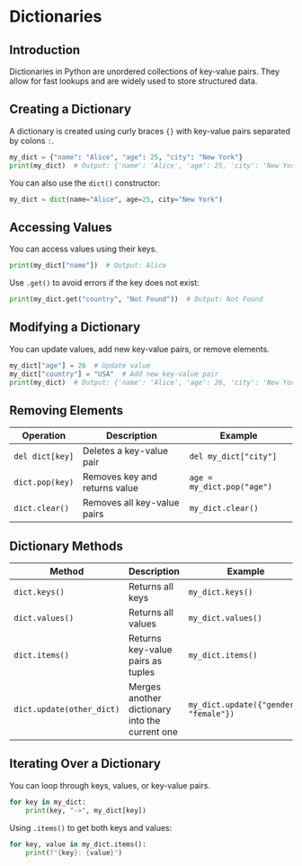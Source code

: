 # Dictionaries

## Introduction

Dictionaries in Python are unordered collections of key-value pairs. They allow for fast lookups and are widely used to store structured data.

## Creating a Dictionary

A dictionary is created using curly braces `{}` with key-value pairs separated by colons `:`.

```python
my_dict = {"name": "Alice", "age": 25, "city": "New York"}
print(my_dict)  # Output: {'name': 'Alice', 'age': 25, 'city': 'New York'}
```

You can also use the `dict()` constructor:

```python
my_dict = dict(name="Alice", age=25, city="New York")
```

## Accessing Values

You can access values using their keys.

```python
print(my_dict["name"])  # Output: Alice
```

Use `.get()` to avoid errors if the key does not exist:

```python
print(my_dict.get("country", "Not Found"))  # Output: Not Found
```

## Modifying a Dictionary

You can update values, add new key-value pairs, or remove elements.

```python
my_dict["age"] = 26  # Update value
my_dict["country"] = "USA"  # Add new key-value pair
print(my_dict)  # Output: {'name': 'Alice', 'age': 26, 'city': 'New York', 'country': 'USA'}
```

## Removing Elements

| Operation          | Description                                      | Example |
|-------------------|------------------------------------------------|---------|
| `del dict[key]`   | Deletes a key-value pair                     | `del my_dict["city"]` |
| `dict.pop(key)`   | Removes key and returns value                 | `age = my_dict.pop("age")` |
| `dict.clear()`    | Removes all key-value pairs                   | `my_dict.clear()` |

## Dictionary Methods

| Method                  | Description                                      | Example |
|-------------------------|--------------------------------------------------|---------|
| `dict.keys()`           | Returns all keys                                | `my_dict.keys()` |
| `dict.values()`         | Returns all values                              | `my_dict.values()` |
| `dict.items()`          | Returns key-value pairs as tuples               | `my_dict.items()` |
| `dict.update(other_dict)` | Merges another dictionary into the current one | `my_dict.update({"gender": "female"})` |

## Iterating Over a Dictionary

You can loop through keys, values, or key-value pairs.

```python
for key in my_dict:
    print(key, "->", my_dict[key])
```

Using `.items()` to get both keys and values:

```python
for key, value in my_dict.items():
    print(f"{key}: {value}")
```

